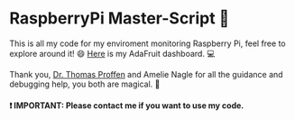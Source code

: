 <!DOCTYPE html>

<h1>RaspberryPi Master-Script &#128013;</h1>

<p>This is all my code for my enviroment monitoring Raspberry Pi, feel free to explore around it! &#128516; <a href="https://io.adafruit.com/Thuviksa/dashboards/weather-monitor">Here</a> is my AdaFruit dashboard. &#128187;</p>

<p>Thank you, <a href="https://github.com/tproffen">Dr. Thomas Proffen</a> and Amelie Nagle for all the guidance and debugging help, you both are magical. &#129412;</p>

<h4>&#10071; IMPORTANT: Please contact me if you want to use my code.</h4>


